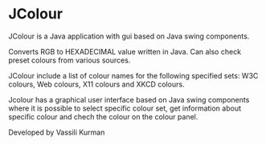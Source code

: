 # JColour
JColour is a Java application with gui based on Java swing components.

Converts RGB to HEXADECIMAL value written in Java. Can also check preset colours from various sources.

JColour include a list of colour names for the following specified sets: W3C colours, Web colours, X11 colours and XKCD colours.

Jcolour has a graphical user interface based on Java swing components where it is possible to select specific colour set, get information about specific colour and chech the colour on the colour panel.

Developed by Vassili Kurman
